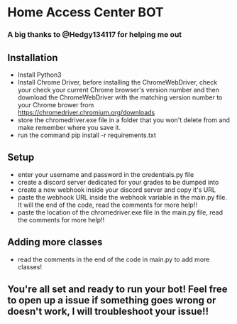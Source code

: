 # Home Access Center BOT

### A big thanks to @Hedgy134117 for helping me out


## Installation
* Install Python3
* Install Chrome Driver, before installing the ChromeWebDriver, check your check your current Chrome browser's version number and then download the ChromeWebDriver with the matching version number to your Chrome brower from https://chromedriver.chromium.org/downloads 
* store the chromedriver.exe file in a folder that you won't delete from and make remember where you save it.
* run the command pip install -r requirements.txt

## Setup
* enter your username and password in the credentials.py file
* create a discord server dedicated for your grades to be dumped into
* create a new webhook inside your discord server and copy it's URL
* paste the webhook URL inside the webhook variable in the main.py file. It will the end of the code, read the comments for more help!!
* paste the location of the chromedriver.exe file in the main.py file, read the comments for more help!!


## Adding more classes
* read the comments in the end of the code in main.py to add more classes!

## You're all set and ready to run your bot! Feel free to open up a issue if something goes wrong or doesn't work, I will troubleshoot your issue!! 



